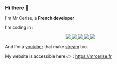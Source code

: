 ### Hi there 👋

I'm Mr Cerise, a **French developer**

I'm coding in :
<p align="center"> 
    <a href="https://developer.mozilla.org/en-US/docs/Web/JavaScript" target="_blank"> <img src="https://img.icons8.com/color/48/000000/javascript.png"/> </a> 
    <a href="https://www.w3.org/html/" target="_blank"> <img src="https://img.icons8.com/color/48/000000/html-5.png"/> </a> 
    <a href="https://www.w3schools.com/css/" target="_blank"> <img src="https://img.icons8.com/color/48/000000/css3.png"/> </a> 
    <a href="https://www.python.org" target="_blank"> <img src="https://img.icons8.com/color/48/000000/python.png"/> </a> 
    <a style="padding-right:8px;" href="https://www.mysql.com/" target="_blank"> <img src="https://img.icons8.com/fluent/50/000000/mysql-logo.png"/> </a>
</p>

And I'm a [youtuber](https://www.youtube.com/@mrcerisefr) that make [stream](https://www.twitch.tv/mr_cerisefr) too.

My website is accessible here 👉 : https://mrcerise.fr

<p align="center">
        <img title="🔥 Obtenez des statistiques de séquences pour votre profil sur git.io/streak-stats" alt="" src="https://github-readme-streak-stats.herokuapp.com/?user=MrCerise&theme=black-ice&hide_border=true&stroke=0000&background=060A0CD0"/>
        <br>
        <br>
        <img title="🔥 Obtenez des statistiques de séquences pour votre profil sur gitio/streak-stats" alt="" src="https://github-readme-stats.vercel.app/api/top-langs/?username=MrCerise&amp;title_color=00E7FF&amp;text_color=FFFFFF&amp;icon_color=c9cacc&amp;bg_color=060A0CD0&amp;langs_count=5&theme=black-ice&hide_border=true&stroke=0000&background=060A0CD0"/>
</p>
